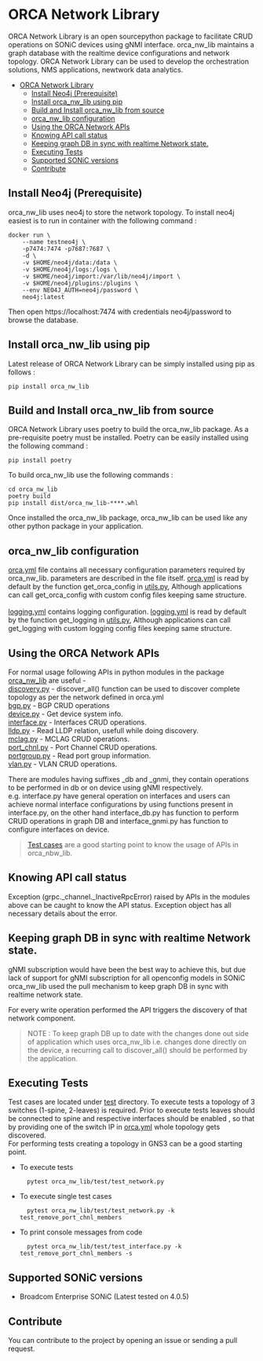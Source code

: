 # ORCA Network Library
ORCA Network Library is an open sourcepython package to facilitate CRUD operations on SONiC devices using gNMI interface. orca_nw_lib maintains a graph database with the realtime device configurations and network topology.
ORCA Network Library can be used to develop the orchestration solutions, NMS applications,  newtwork data analytics.  
- [ORCA Network Library](#orca-network-library)
  - [Install Neo4j (Prerequisite)](#install-neo4j-prerequisite)
  - [Install orca\_nw\_lib using pip](#install-orca_nw_lib-using-pip)
  - [Build and Install orca\_nw\_lib from source](#build-and-install-orca_nw_lib-from-source)
  - [orca\_nw\_lib configuration](#orca_nw_lib-configuration)
  - [Using the ORCA Network APIs](#using-the-orca-network-apis)
  - [Knowing API call status](#knowing-api-call-status)
  - [Keeping graph DB in sync with realtime Network state.](#keeping-graph-db-in-sync-with-realtime-network-state)
  - [Executing Tests](#executing-tests)
  - [Supported SONiC versions](#supported-sonic-versions)
  - [Contribute](#contribute)

## Install Neo4j (Prerequisite)
orca_nw_lib uses neo4j to store the network topology. To install neo4j easiest is to run in container with the following command :
        
    docker run \
        --name testneo4j \
        -p7474:7474 -p7687:7687 \
        -d \
        -v $HOME/neo4j/data:/data \
        -v $HOME/neo4j/logs:/logs \
        -v $HOME/neo4j/import:/var/lib/neo4j/import \
        -v $HOME/neo4j/plugins:/plugins \
        --env NEO4J_AUTH=neo4j/password \
        neo4j:latest
Then open https://localhost:7474 with credentials neo4j/password to browse the database.

## Install orca_nw_lib using pip
Latest release of ORCA Network Library can be simply installed using pip as follows :
        
    pip install orca_nw_lib

## Build and Install orca_nw_lib from source
ORCA Network Library uses poetry to build the orca_nw_lib package. As a pre-requisite poetry must be installed. Poetry can be easily installed using the following command :
        
    pip install poetry

To build orca_nw_lib use the following commands :

    cd orca_nw_lib
    poetry build
    pip install dist/orca_nw_lib-****.whl

Once installed the orca_nw_lib package, orca_nw_lib can be used like any other python package in your application.

## orca_nw_lib configuration
[orca.yml](orca_nw_lib/orca.yml) file contains all necessary configuration parameters required by orca_nw_lib. parameters are described in the file itself. [orca.yml](orca_nw_lib/orca.yml) is read by default by the function get_orca_config in [utils.py](orca_nw_lib/utils.py), Although applications can call get_orca_config with custom config files keeping same structure. \
\
[logging.yml](orca_nw_lib/logging.yml) contains logging configuration. [logging.yml](orca_nw_lib/logging.yml) is read by default by the function get_logging in [utils.py](orca_nw_lib/utils.py), Although applications can call get_logging with custom logging config files keeping same structure.


## Using the ORCA Network APIs
For normal usage following APIs in python modules in the package [orca_nw_lib](orca_nw_lib) are useful -\
[discovery.py](orca_nw_lib/discovery.py) - discover_all() function can be used to discover complete topology as per the network defined in orca.yml\
[bgp.py](orca_nw_lib/bgp.py) - BGP CRUD operations\
[device.py](orca_nw_lib/device.py) - Get device system info.\
[interface.py](orca_nw_lib/interface.py) - Interfaces CRUD operations.\
[lldp.py](orca_nw_lib/lldp.py) - Read LLDP relation, usefull while doing discovery.\
[mclag.py](orca_nw_lib/mclag.py) - MCLAG CRUD operations.\
[port_chnl.py](orca_nw_lib/port_chnl.py) - Port Channel CRUD operations.\
[portgroup.py](orca_nw_lib/portgroup.py) - Read port group information.\
[vlan.py](orca_nw_lib/vlan.py) - VLAN CRUD operations.

There are modules having suffixes _db and _gnmi, they contain operations to be performed in db or on device using gNMI respectively.\
e.g. interface.py have general operation on interfaces and users can achieve normal interface configurations by using functions present in interface.py, on the other hand interface_db.py has function to perform CRUD operations in graph DB and interface_gnmi.py has function to configure interfaces on device.
> [Test cases](./test) are a good starting point to know the usage of APIs in orca_nbw_lib.

## Knowing API call status
Exception (grpc._channel._InactiveRpcError) raised by APIs in the modules above can be caught to know the API status. Exception object has all necessary details about the error.

## Keeping graph DB in sync with realtime Network state.
gNMI subscription would have been the best way to achieve this, but due lack of support for gNMI subscription for all openconfig models in SONiC orca_nw_lib used the pull mechanism to keep graph DB in sync with realtime network state.

For every write operation performed the API triggers the discovery of that network component.
> NOTE :  To keep graph DB up to date with the changes done out side of application which uses orca_nw_lib i.e. changes done directly on the device, a recurring call to discover_all() should be performed by the application.


## Executing Tests
Test cases are located under [test](./orca_nw_lib/test) directory. To execute tests a topology of 3 switches (1-spine, 2-leaves) is required. Prior to execute tests leaves should be connected to spine and respective interfaces should be enabled , so that by providing one of the switch IP in [orca.yml](./orca_nw_lib/orca.yml) whole topology gets discovered.\
For performing tests creating a topology in GNS3 can be a good starting point.

- To execute tests
  
        pytest orca_nw_lib/test/test_network.py

- To execute single test cases 
  
        pytest orca_nw_lib/test/test_network.py -k test_remove_port_chnl_members

- To print console messages from code 
  
        pytest orca_nw_lib/test/test_interface.py -k test_remove_port_chnl_members -s

## Supported SONiC versions
- Broadcom Enterprise SONiC (Latest tested on 4.0.5)

## Contribute
You can contribute to the project by opening an issue or sending a pull request.
